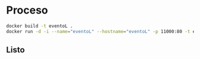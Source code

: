 Proceso
=======

```bash
docker build -t eventoL .
docker run -d -i --name="eventoL" --hostname="eventoL" -p 11000:80 -t eventoL:latest /bin/bash
```

Listo
-----
